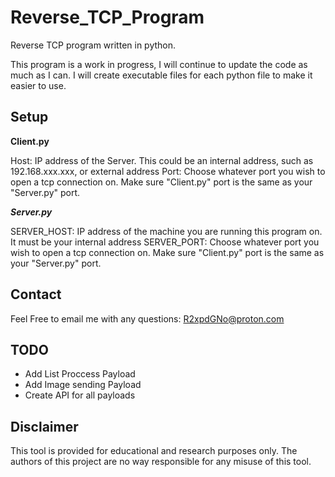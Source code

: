# Reverse_TCP_Program
Reverse TCP program written in python.

This program is a work in progress, I will continue to update the code as much as I can. I will create executable files for each python file to make it easier to use.

## Setup

**Client.py**

Host: IP address of the Server. This could be an internal address, such as 192.168.xxx.xxx, or external address
Port: Choose whatever port you wish to open a tcp connection on. Make sure "Client.py" port is the same as your "Server.py" port.

***Server.py***

SERVER_HOST: IP address of the machine you are running this program on. It must be your internal address
SERVER_PORT: Choose whatever port you wish to open a tcp connection on. Make sure "Client.py" port is the same as your "Server.py" port.

## Contact
Feel Free to email me with any questions:
R2xpdGNo@proton.com

## TODO
- Add List Proccess Payload
- Add Image sending Payload
- Create API for all payloads

## Disclaimer
This tool is provided for educational and research purposes only. The authors of this project are no way responsible for any misuse of this tool.
